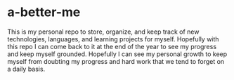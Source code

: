 # a-better-me
This is my personal repo to store, organize, and keep track of new technologies, languages, and learning projects for myself. Hopefully with this repo I can come back to it at the end of the year to see my progress and keep myself grounded. Hopefully I can see my personal growth to keep myself from doubting my progress and hard work that we tend to forget on a daily basis.
